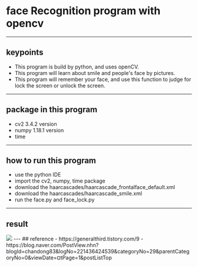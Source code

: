# face Recognition program with opencv
---
## keypoints
- This program is build by python, and uses openCV.
- This program will learn about smile and people's face by pictures.
- This program will remember your face, and use this function to judge for lock the screen or unlock the screen.

---
## package in this program
- cv2 3.4.2 version
- numpy 1.18.1 version
- time
---

## how to run this program
- use the python IDE
- import the cv2, numpy, time package
- download the haarcascades/haarcascade_frontalface_default.xml 
- download the haarcascades/haarcascade_smile.xml 
- run the face.py and face_lock.py

---

## result

<img src="./img/image.jpg">
 ---
## reference
- https://generalthird.tistory.com/9
- https://blog.naver.com/PostView.nhn?blogId=chandong83&logNo=221436424539&categoryNo=29&parentCategoryNo=0&viewDate=&currentPage=1&postListTop




